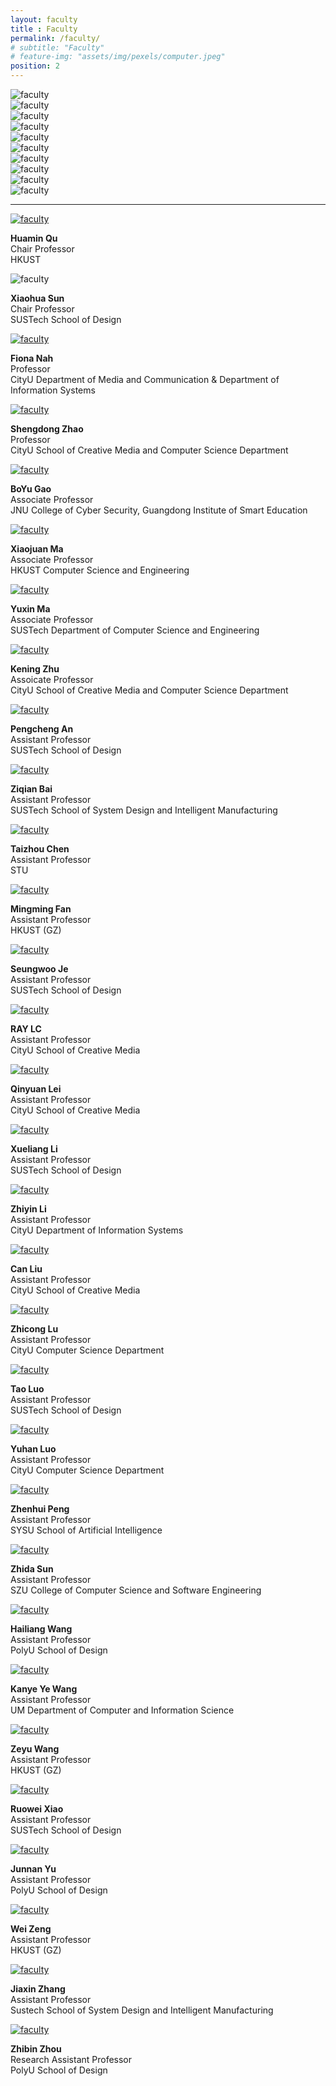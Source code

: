 ```yaml
--- 
layout: faculty
title : Faculty
permalink: /faculty/
# subtitle: "Faculty" 
# feature-img: "assets/img/pexels/computer.jpeg"
position: 2
---
```


<div class="logo-react-grid">
    <div class="logo-react-grid-item">
        <img src="\assets\img\CityUHK Logo.webp" alt="faculty" />
    </div>
    <div class="logo-react-grid-item">
        <img src="\assets\img\SUSTech.webp" alt="faculty" />
    </div>
    <div class="logo-react-grid-item">
        <img src="\assets\img\PolyU.webp" alt="faculty" />
    </div>
    <div class="logo-react-grid-item">
        <img src="\assets\img\STU.webp" alt="faculty" />
    </div>
    <div class="logo-react-grid-item">
        <img src="\assets\img\HKUST(GZ).webp" alt="faculty" />
    </div>
    <div class="logo-react-grid-item">
        <img src="\assets\img\UM.png" alt="faculty" />
    </div>
    <div class="logo-react-grid-item">
        <img src="\assets\img\HKUST.webp" alt="faculty" />
    </div>
    <div class="logo-react-grid-item">
        <img src="\assets\img\SYSU.webp" alt="faculty" />
    </div>
    <div class="logo-react-grid-item">
        <img src="\assets\img\SZU.webp" alt="faculty" />
    </div>
    <div class="logo-react-grid-item">
        <img src="\assets\img\JNU_logo.webp" alt="faculty" />
    </div>
</div>

---

<div class="figure-grid">
    <div class="figure-grid-item">
        <a href="http://huamin.org/" target="_blank"  class="image">
        <img src="\faculty\huamin_qu_new.webp" alt="faculty" />
        </a>
        <p class="image-caption">
            <strong>Huamin Qu</strong><br/>
            <span class="details">Chair Professor<br/>HKUST</span>
        </p>
    </div>
    <div class="figure-grid-item">
        <a class="image">
        <img src="\faculty\Prof.sun.webp" alt="faculty" />
        </a>
        <p class="image-caption">
            <strong>Xiaohua Sun</strong><br/>
            <span class="details">Chair Professor<br/>SUSTech School of Design</span>
        </p>
    </div>
    <div class="figure-grid-item">
        <a href="https://scholars.cityu.edu.hk/en/persons/fui-hoon-nah(e1d09bdd-d6a7-4b06-b4af-a498bfe1e8cd).html" target="_blank"  class="image">
        <img src="\faculty\Fiona_Nah.webp" alt="faculty" />
        </a>
        <p class="image-caption">
            <strong>Fiona Nah</strong><br/>
            <span class="details">Professor<br/>CityU Department of Media and Communication & Department of Information Systems</span>
        </p>
    </div>
    <div class="figure-grid-item">
        <a href="https://shengdongzhao.com/" target="_blank"  class="image">
        <img src="\faculty\prof.zhao.webp" alt="faculty" />
        </a>
        <p class="image-caption">
            <strong>Shengdong Zhao</strong><br/>
            <span class="details">Professor<br/>CityU School of Creative Media and Computer Science Department</span>
        </p>
    </div>
    <div class="figure-grid-item">
        <a href="https://cybsec.jnu.edu.cn/2023/1120/c39593a781901/page.htm" target="_blank"  class="image">
        <img src="\faculty\Boyu.webp" alt="faculty" />
        </a>
        <p class="image-caption">
            <strong>BoYu Gao</strong><br/>
            <span class="details">Associate Professor<br/>JNU College of Cyber Security, Guangdong Institute of Smart Education</span>
        </p>
    </div>
    <div class="figure-grid-item">
        <a href="https://home.cse.ust.hk/~mxj/" target="_blank"  class="image">
        <img src="\faculty\profileIM-XM7.webp" alt="faculty" />
        </a>
        <p class="image-caption">
            <strong>Xiaojuan Ma</strong><br/>
            <span class="details">Associate Professor<br/>HKUST Computer Science and Engineering</span>
        </p>
    </div>
    <div class="figure-grid-item">
        <a href="https://mayuxin.me/" target="_blank"  class="image">
        <img src="\faculty\prof.ma.webp" alt="faculty" />
        </a>
        <p class="image-caption">
            <strong>Yuxin Ma</strong><br/>
            <span class="details">Associate Professor<br/>SUSTech Department of Computer Science and Engineering</span>
        </p>
    </div>
    <div class="figure-grid-item">
        <a href="https://meilab-hk.github.io/" target="_blank"  class="image">
        <img src="\faculty\prof.zhu.webp" alt="faculty" />
        </a>
        <p class="image-caption">
            <strong>Kening Zhu</strong><br/>
            <span class="details">Assoicate Professor<br/>CityU School of Creative Media and Computer Science Department</span>
        </p>
    </div>
    <div class="figure-grid-item">
        <a href="http://anpengcheng.cn" target="_blank"  class="image">
        <img src="\faculty\pengcheng.webp" alt="faculty" />
        </a>
        <p class="image-caption">
            <strong>Pengcheng An</strong><br/>
            <span class="details">Assistant Professor<br/>SUSTech School of Design</span>
        </p>
    </div>
    <div class="figure-grid-item">
        <a href="https://www.sustech.edu.cn/en/faculties/baiziqian.html" target="_blank"  class="image">
        <img src="\faculty\Ziqian.webp" alt="faculty" />
        </a>
        <p class="image-caption">
            <strong>Ziqian Bai</strong><br/>
            <span class="details">Assistant Professor<br/>SUSTech School of System Design and Intelligent Manufacturing</span>
        </p>
    </div>
    <div class="figure-grid-item">
        <a href="https://taizhouchen.github.io/" target="_blank"  class="image">
        <img src="\faculty\taizhou.webp" alt="faculty" />
        </a>
        <p class="image-caption">
            <strong>Taizhou Chen</strong><br/>
            <span class="details">Assistant Professor<br/>STU</span>
        </p>
    </div>
    <div class="figure-grid-item">
        <a href="https://www.mingmingfan.com/lab/" target="_blank"  class="image">
        <img src="\faculty\mingming-fan-low-res-800-800.webp" alt="faculty" />
        </a>
        <p class="image-caption">
            <strong>Mingming Fan</strong><br/>
            <span class="details">Assistant Professor<br/>HKUST (GZ)</span>
        </p>
    </div>
    <div class="figure-grid-item">
        <a href="http://immersivedesignresearch.com/seungwoo" target="_blank"  class="image">
        <img src="\faculty\Seung Woo Je.webp" alt="faculty" />
        </a>
        <p class="image-caption">
            <strong>Seungwoo Je</strong><br/>
            <span class="details">Assistant Professor<br/>SUSTech School of Design</span>
        </p>
    </div>
    <div class="figure-grid-item">
        <a href="https://recfro.github.io/" target="_blank"  class="image">
        <img src="\faculty\RayLC.webp" alt="faculty" />
        </a>
        <p class="image-caption">
            <strong>RAY LC</strong><br/>
            <span class="details">Assistant Professor<br/>CityU School of Creative Media</span>
        </p>
    </div>
    <div class="figure-grid-item">
        <a href="https://dccc-rg.github.io/" target="_blank"  class="image">
        <img src="\faculty\qlei.webp" alt="faculty" />
        </a>
        <p class="image-caption">
            <strong>Qinyuan Lei</strong><br/>
            <span class="details">Assistant Professor<br/>CityU School of Creative Media</span>
        </p>
    </div>
    <div class="figure-grid-item">
        <a href="https://www.hci-xgroup.com/" target="_blank"  class="image">
        <img src="\faculty\xueliang.webp" alt="faculty" />
        </a>
        <p class="image-caption">
            <strong>Xueliang Li</strong><br/>
            <span class="details">Assistant Professor<br/>SUSTech School of Design</span>
        </p>
    </div>
    <div class="figure-grid-item">
        <a href="https://scholars.cityu.edu.hk/en/persons/zhiyin-li(a9ea6d52-1195-46b0-8bca-f0072ea61a8b).html" target="_blank"  class="image">
        <img src="\faculty\zhiyin_li.webp" alt="faculty" />
        </a>
        <p class="image-caption">
            <strong>Zhiyin Li</strong><br/>
            <span class="details">Assistant Professor<br/>CityU Department of Information Systems</span>
        </p>
    </div>
    <div class="figure-grid-item">
        <a href="https://sweb.cityu.edu.hk/canliu/team.html" target="_blank"  class="image">
        <img src="\faculty\prof.liu.webp" alt="faculty" />
        </a>
        <p class="image-caption">
            <strong>Can Liu</strong><br/>
            <span class="details">Assistant Professor<br/>CityU School of Creative Media</span>
        </p>
    </div>
    <div class="figure-grid-item">
        <a href="https://www.cs.cityu.edu.hk/~zhiconlu/" target="_blank"  class="image">
        <img src="\faculty\prof.lu.webp" alt="faculty" />
        </a>
        <p class="image-caption">
            <strong>Zhicong Lu</strong><br/>
            <span class="details">Assistant Professor<br/>CityU Computer Science Department</span>
        </p>
    </div>
    <div class="figure-grid-item">
        <a href="http://ixdlanguage.org" target="_blank"  class="image">
        <img src="\faculty\Tao.webp" alt="faculty" />
        </a>
        <p class="image-caption">
            <strong>Tao Luo</strong><br/>
            <span class="details">Assistant Professor<br/>SUSTech School of Design</span>
        </p>
    </div>
    <div class="figure-grid-item">
        <a href="https://yuhanlolo.github.io/me/lab.html" target="_blank"  class="image">
        <img src="\faculty\prof.luo.webp" alt="faculty" />
        </a>
        <p class="image-caption">
            <strong>Yuhan Luo</strong><br/>
            <span class="details">Assistant Professor<br/>CityU Computer Science Department</span>
        </p>
    </div>
    <div class="figure-grid-item">
        <a href="https://zhenhuipeng.com/" target="_blank"  class="image">
        <img src="\faculty\me-d.webp" alt="faculty" />
        </a>
        <p class="image-caption">
            <strong>Zhenhui Peng</strong><br/>
            <span class="details">Assistant Professor<br/>SYSU School of Artificial Intelligence</span>
        </p>
    </div>
    <div class="figure-grid-item">
        <a href="https://zhdsun.github.io/" target="_blank"  class="image">
        <img src="\faculty\zhida.webp" alt="faculty" />
        </a>
        <p class="image-caption">
            <strong>Zhida Sun</strong><br/>
            <span class="details">Assistant Professor<br/>SZU College of Computer Science and Software Engineering</span>
        </p>
    </div>
    <div class="figure-grid-item">
        <a href="https://www.hailiang-design.com/" target="_blank"  class="image">
        <img src="\faculty\hailiang.webp" alt="faculty" />
        </a>
        <p class="image-caption">
            <strong>Hailiang Wang</strong><br/>
            <span class="details">Assistant Professor<br/>PolyU School of Design</span>
        </p>
    </div>
    <div class="figure-grid-item">
        <a href="https://crab.ye.wang/" target="_blank"  class="image">
        <img src="\faculty\Kanye.webp" alt="faculty" />
        </a>
        <p class="image-caption">
            <strong>Kanye Ye Wang</strong><br/>
            <span class="details">Assistant Professor<br/>UM Department of Computer and Information Science</span>
        </p>
    </div>
    <div class="figure-grid-item">
        <a href="https://cislab.hkust-gz.edu.cn/members/zeyu-wang/" target="_blank"  class="image">
        <img src="\faculty\Zeyu_Wang.webp" alt="faculty" />
        </a>
        <p class="image-caption">
            <strong>Zeyu Wang</strong><br/>
            <span class="details">Assistant Professor<br/>HKUST (GZ)</span>
        </p>
    </div>
    <div class="figure-grid-item">
        <a href="https://www2.kmd.keio.ac.jp/~ruowei.xiao/" target="_blank"  class="image">
        <img src="\faculty\Ruowei.webp" alt="faculty" />
        </a>
        <p class="image-caption">
            <strong>Ruowei Xiao</strong><br/>
            <span class="details">Assistant Professor<br/>SUSTech School of Design</span>
        </p>
    </div>
    <div class="figure-grid-item">
        <a href="http://www.junnanyu.com/" target="_blank"  class="image">
        <img src="\faculty\junnan.webp" alt="faculty" />
        </a>
        <p class="image-caption">
            <strong>Junnan Yu</strong><br/>
            <span class="details">Assistant Professor<br/>PolyU School of Design</span>
        </p>
    </div>
    <div class="figure-grid-item">
        <a href="https://zeng-wei.com/" target="_blank"  class="image">
        <img src="\faculty\Zengwei.webp" alt="faculty" />
        </a>
        <p class="image-caption">
            <strong>Wei Zeng</strong><br/>
            <span class="details">Assistant Professor<br/>HKUST (GZ)</span>
        </p>
    </div>
    <div class="figure-grid-item">
        <a href="https://www.sustech.edu.cn/en/faculties/zhangjiaxin.html" target="_blank"  class="image">
        <img src="\faculty\Jiaxin.webp" alt="faculty" />
        </a>
        <p class="image-caption">
            <strong>Jiaxin Zhang</strong><br/>
            <span class="details">Assistant Professor<br/>Sustech School of System Design and Intelligent Manufacturing</span>
        </p>
    </div>
    <div class="figure-grid-item">
        <a href="https://www.polyu.edu.hk/sd/people/academic-staff/zhou-zhibin/" target="_blank"  class="image">
        <img src="\faculty\ZHOUZhibin.webp" alt="faculty" />
        </a>
        <p class="image-caption">
            <strong>Zhibin Zhou</strong><br/>
            <span class="details">Research Assistant Professor<br/>PolyU School of Design</span>
        </p>
    </div>
</div>
